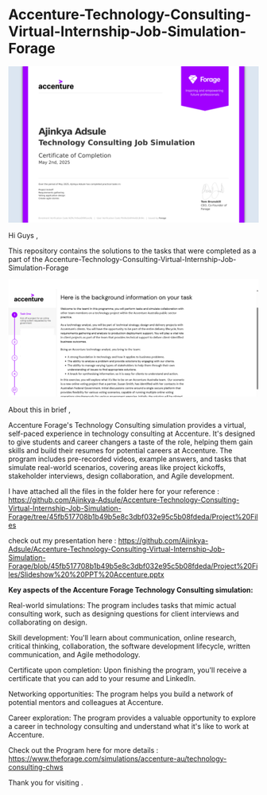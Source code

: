 # **Accenture-Technology-Consulting-Virtual-Internship-Job-Simulation-Forage**

![image](https://github.com/Ajinkya-Adsule/Accenture-Technology-Consulting-Virtual-Internship-Job-Simulation-Forage/blob/45fb517708b1b49b5e8c3dbf032e95c5b08fdeda/Project%20Files/Completion%20Certificate%20Ajinkya%20Adsule.png)

Hi Guys ,

This repository contains the solutions to the tasks that were completed as a part of the Accenture-Technology-Consulting-Virtual-Internship-Job-Simulation-Forage 

![image](https://github.com/Ajinkya-Adsule/Accenture-Technology-Consulting-Virtual-Internship-Job-Simulation-Forage/blob/45fb517708b1b49b5e8c3dbf032e95c5b08fdeda/Project%20Files/project%20intro.png)



About this in brief ,

Accenture Forage's Technology Consulting simulation provides a virtual, self-paced experience in technology consulting at Accenture. It's designed to give students and career changers a taste of the role, helping them gain skills and build their resumes for potential careers at Accenture. The program includes pre-recorded videos, example answers, and tasks that simulate real-world scenarios, covering areas like project kickoffs, stakeholder interviews, design collaboration, and Agile development. 


I have attached all the files in the folder here for your reference : https://github.com/Ajinkya-Adsule/Accenture-Technology-Consulting-Virtual-Internship-Job-Simulation-Forage/tree/45fb517708b1b49b5e8c3dbf032e95c5b08fdeda/Project%20Files

check out my presentation here : https://github.com/Ajinkya-Adsule/Accenture-Technology-Consulting-Virtual-Internship-Job-Simulation-Forage/blob/45fb517708b1b49b5e8c3dbf032e95c5b08fdeda/Project%20Files/Slideshow%20%20PPT%20Accenture.pptx 


**Key aspects of the Accenture Forage Technology Consulting simulation:**



Real-world simulations:
The program includes tasks that mimic actual consulting work, such as designing questions for client interviews and collaborating on design.


Skill development:
You'll learn about communication, online research, critical thinking, collaboration, the software development lifecycle, written communication, and Agile methodology.


Certificate upon completion:
Upon finishing the program, you'll receive a certificate that you can add to your resume and LinkedIn.


Networking opportunities:
The program helps you build a network of potential mentors and colleagues at Accenture.


Career exploration:
The program provides a valuable opportunity to explore a career in technology consulting and understand what it's like to work at Accenture. 



Check out the Program here for more details : https://www.theforage.com/simulations/accenture-au/technology-consulting-chws 

Thank you for visiting .
